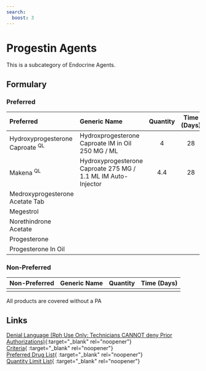 ```yaml
---
search:
  boost: 3
---
```


# Progestin Agents

This is a subcategory of Endocrine Agents.

## Formulary

### Preferred

| Preferred                              | Generic Name                                                  | Quantity | Time (Days) |
| :----------------------------------------- | :------------------------------------------------------------ | :------: | :---------: |
| Hydroxyprogesterone Caproate <sup>QL</sup> | Hydroxprogesterone Caproate IM in Oil 250 MG / ML             |    4     |     28      |
| Makena <sup>QL</sup>                       | Hydroxyprogesterone Caproate 275 MG / 1.1 ML IM Auto-Injector |   4.4    |     28      |
| Medroxyprogesterone Acetate Tab            |                                                               |          |             |
| Megestrol                                  |                                                               |          |             |
| Norethindrone Acetate                      |                                                               |          |             |
| Progesterone                               |                                                               |          |             |
| Progesterone In Oil                        |                                                               |          |             |

### Non-Preferred

| Non-Preferred | Generic Name | Quantity | Time (Days) |
| :------------ | :----------- | :------: | :---------: |
|               |              |          |             |

All products are covered without a PA

## Links

[Denial Language (Rph Use Only: Technicians CANNOT deny Prior Authorizations)](https://mygainwell-my.sharepoint.com.mcas.ms/:w:/r/personal/rachel_carpenter_gainwelltechnologies_com/_layouts/15/Doc.aspx?sourcedoc=%7BCD777F63-7F18-4713-8D6A-B043BEE631F5%7D&file=Denial%20Language%20Updated%2009112023.docx&action=embedview&mobileredirect=true&wdStartOn=48&cid=f4472ece-6d4f-4694-b0c5-c150a2f53fea){:target="_blank" rel="noopener"} </br>
[Criteria](https://medicaid.ohio.gov/static/PHM/drug-coverage/20230701+UPDL+Criteria+_v1_FINAL.approved.pdf#page=62){ :target="_blank" rel="noopener"} </br>
[Preferred Drug List](https://medicaid.ohio.gov/static/PHM/drug-coverage/20230701_UPDL_FINAL_ODM.approved.v2.pdf#page=22){ :target="_blank" rel="noopener"} </br>
[Quantity Limit List](https://pharmacy.medicaid.ohio.gov/sites/default/files/20230101_Ohio_Medicaid_Quantity_Document_APPROVED.pdf){ :target="_blank" rel="noopener"}
